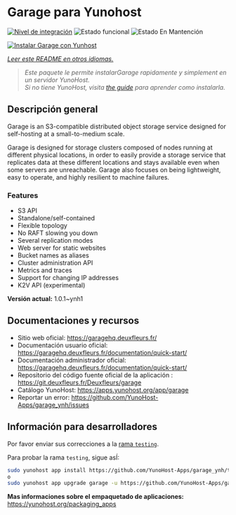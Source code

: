 <!--
Este archivo README esta generado automaticamente<https://github.com/YunoHost/apps/tree/master/tools/readme_generator>
No se debe editar a mano.
-->

# Garage para Yunohost

[![Nivel de integración](https://apps.yunohost.org/badge/integration/garage)](https://ci-apps.yunohost.org/ci/apps/garage/)
![Estado funcional](https://apps.yunohost.org/badge/state/garage)
![Estado En Mantención](https://apps.yunohost.org/badge/maintained/garage)

[![Instalar Garage con Yunhost](https://install-app.yunohost.org/install-with-yunohost.svg)](https://install-app.yunohost.org/?app=garage)

*[Leer este README en otros idiomas.](./ALL_README.md)*

> *Este paquete le permite instalarGarage rapidamente y simplement en un servidor YunoHost.*  
> *Si no tiene YunoHost, visita [the guide](https://yunohost.org/install) para aprender como instalarla.*

## Descripción general

Garage is an S3-compatible distributed object storage service designed for self-hosting at a small-to-medium scale.

Garage is designed for storage clusters composed of nodes running at different physical locations, in order to easily provide a storage service that replicates data at these different locations and stays available even when some servers are unreachable. Garage also focuses on being lightweight, easy to operate, and highly resilient to machine failures.

### Features

- S3 API
- Standalone/self-contained
- Flexible topology
- No RAFT slowing you down
- Several replication modes
- Web server for static websites
- Bucket names as aliases
- Cluster administration API
- Metrics and traces
- Support for changing IP addresses
- K2V API (experimental)


**Versión actual:** 1.0.1~ynh1
## Documentaciones y recursos

- Sitio web oficial: <https://garagehq.deuxfleurs.fr/>
- Documentación usuario oficial: <https://garagehq.deuxfleurs.fr/documentation/quick-start/>
- Documentación administrador oficial: <https://garagehq.deuxfleurs.fr/documentation/quick-start/>
- Repositorio del código fuente oficial de la aplicación : <https://git.deuxfleurs.fr/Deuxfleurs/garage>
- Catálogo YunoHost: <https://apps.yunohost.org/app/garage>
- Reportar un error: <https://github.com/YunoHost-Apps/garage_ynh/issues>

## Información para desarrolladores

Por favor enviar sus correcciones a la [rama `testing`](https://github.com/YunoHost-Apps/garage_ynh/tree/testing).

Para probar la rama `testing`, sigue asÍ:

```bash
sudo yunohost app install https://github.com/YunoHost-Apps/garage_ynh/tree/testing --debug
o
sudo yunohost app upgrade garage -u https://github.com/YunoHost-Apps/garage_ynh/tree/testing --debug
```

**Mas informaciones sobre el empaquetado de aplicaciones:** <https://yunohost.org/packaging_apps>
